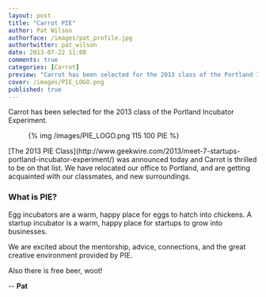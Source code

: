 ```yaml
---
layout: post
title: "Carrot PIE"
author: Pat Wilson
authorface: /images/pat_profile.jpg
authortwitter: pat_wilson
date: 2013-07-22 11:08
comments: true
categories: [Carrot]
preview: "Carrot has been selected for the 2013 class of the Portland Incubator Experiment."
cover: /images/PIE_LOGO.png
published: true
---
```

<p class="lead">Carrot has been selected for the 2013 class of the Portland Incubator Experiment.</p>
<figure class="pull-right">
  {% img /images/PIE_LOGO.png 115 100 PIE %}
</figure>
[The 2013 PIE Class](http://www.geekwire.com/2013/meet-7-startups-portland-incubator-experiment/) was announced today and Carrot is thrilled to be on that list. We have relocated our office to Portland, and are getting acquainted with our classmates, and new surroundings.

### What is PIE?

Egg incubators are a warm, happy place for eggs to hatch into chickens. A startup incubator is a warm, happy place for startups to grow into businesses.

We are excited about the mentorship, advice, connections, and the great creative environment provided by PIE.

Also there is free beer, woot!

-- __Pat__
